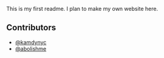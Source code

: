 This is my first readme. I plan to make my own website here.

## Contributors
- [@kamdynyc](https://github.com/kamdynyc)
- [@abolishme](https://github.com/abolishme)
